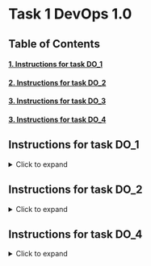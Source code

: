 # Task 1 DevOps 1.0

## Table of Contents
#### [1. Instructions for task DO_1](https://github.com/ilovekharkiv/devops_intern_ilovekharkiv/tree/DO_2#instructions-for-task-do_1)
#### [2. Instructions for task DO_2](https://github.com/ilovekharkiv/devops_intern_ilovekharkiv/tree/DO_2#instructions-for-task-do_2)
#### [3. Instructions for task DO_3]()
#### [3. Instructions for task DO_4](https://github.com/ilovekharkiv/devops_intern_ilovekharkiv/tree/DO_4#instructions-for-task-do_4)


## Instructions for task DO_1 
<details>
<summary>Click to expand</summary>

### Step 1. Download the repository with Dockerfile 

Click this [Link](https://github.com/ilovekharkiv/devops_intern_ilovekharkiv/archive/refs/heads/DO_1.zip). Once it is downloaded, locate it on your computer and open the terminal form repo's root folder. You will find the files that you need for launching the script.

### Step 2. Rename .env.sample => .env

You will find .env.sample inside the repo and you need ti rename it to `.env`. The content of the file is the following:

```bash
REPO_SSH_URL="git@github.com:ilovekharkiv/devops_intern_ilovekharkiv.git"
BACKUP_DIR=backup
REPO_NAME="git@github.com:ilovekharkiv"
MAX_BACKUPS=$MAX_BACKUPS # Default value = 3. You need to choose the amount of backups you would like to generate. Please keep in mind that MAX_BACKUPS has to be >0, otherwise backup won't be created
RUN_AMOUNT=$RUN_AMOUNT  # Default value = 3. This is the amount of runs, which script will do before it stops.
DB_USER=
DB_PASSWORD=
DB_ENDPOINT=
DB_NAME=
```

### Step 3. Build an image

```bash
docker build -t my_backup .
```

### Step 4. Run the container

This is an example of the script with custom values for `MAX_BACKUPS` and `RUN_AMOUNT`

```
docker run -it \
-v $(pwd)/backup:/backup \
-v $SSH_AUTH_SOCK:/ssh-agent \
-v /home/$USER/.ssh:/root/.ssh/known_hosts \
-e SSH_AUTH_SOCK=/ssh-agent \
my_backup
``` 
</details>

## Instructions for task DO_2
<details>
<summary>Click to expand</summary>

### Step 1. Download the repository 

Click this [Link](https://github.com/ilovekharkiv/devops_intern_ilovekharkiv/archive/refs/heads/DO_2.zip). Once it is downloaded, locate it on your computer and open the terminal form repo's root folder. You will find the files that you need for launching docker-compose.

### Step 2. Rename .env.sample => .env

You will find .env.sample inside the repo and you need ti rename it to `.env` and update the values where needed (`db_user,db_password,db_endpoint,db_name`). The content of the file is the following:

```bash
DB_USER=dbuser
DB_PASSWORD=dbpassword
DB_ENDPOINT=dbpostgres
DB_NAME=postgres
POSTGRES_HOST_AUTH_METHOD=trust 
PORT_BACKEND=8000
PORT_FRONTEND=4200
PORT_NGINX=80
PORT_DATABASE=5432
```

### Step 3. Run docker-compose.yml from project root directory with the following command:

```
docker-compose up --build -d
```

### Step 4. Once it's started, you can check multiple endpoints via your browser

Frontend - http://localhost/

![](/screenshots/do_2/frontend.png "frontend")

Backend - http://localhost/api/health

![](/screenshots/do_2/backend.png "backend")
</details>

## Instructions for task DO_4

<details>
<summary>Click to expand</summary>

### Step 1. Create a private ECR registry

1.1 Login to your AWS console and type `ECR` in a serach field, click on Elastic Container Registry to move to ECR console

![](/screenshots/do_4/ecr1.png "ecr")

1.2 Click `Get Started` CTA to create your first repository

![](/screenshots/do_4/ecr2.png "ecr")

1.3 We need a private repo so i kept `Private`, choose the name for your repo and turn the `Tag immutability` ON if you want to prevent image tags from being overwritten. I'll keep it default, since i don't need that option. Scroll down once you finished.

![](/screenshots/do_4/ecr3.png "ecr")

1.4 I'll keep `Image scan settings` and `Encryption settings` as it is. We can change it later if needed.

![](/screenshots/do_4/ecr4.png "ecr")

1.5 I created 3 separate repositories for `frontend images`, `backend images` and `nginx images` as per task requirements.

![](/screenshots/do_4/ecr5.png "ecr")

### Step 2. Create a Virtual Machine (EC2) with elastic IP

1.1 Login to your AWS console and type `EC2` in a serach field, click on EC2 to move to its console

![](/screenshots/do_4/vm1.png "ec2")

1.2 Click `Launch Instance` CTA to create your virtual machine

![](/screenshots/do_4/vm2.png "ec2")

1.3 Choose name for your instance and AMI with an operating system. I'll choose Amazon Linux for now and scroll down to continue.

![](/screenshots/do_4/vm3.png "ec2")

1.4 Click `Instance type` dropdown menu and choose proper instance for your purposes. Choose a `Key Pair` for your instance or create a new one clicking on `Create new key pair` in case you don't have it. Just follow the instructions provided by AWS. Once you finished, scroll down to Network settings.

![](/screenshots/do_4/vm4.png "ec2")

1.5 Once you get to `Network settings` you will be suggested to create security group for your instance OR select and existing one. In this lesson you could just create a new one and we will configure it later when we get to deploying our application. You also need to configure the size of your storage to meet your requirement. I extended mine to 12 gb just to make sure it's enough to meet my task's requirements. 

You don't need to configure `Advanced details` at this point. We will need to configure an IAM role for the instance, so we will get back to it during next steps. Click `Launch Instance` CTA.

![](/screenshots/do_4/vm5.png "ec2")

1.6 After a minute or so, it will appear on your `EC2 console`.

![](/screenshots/do_4/vm6.png "ec2")

### Step 3. Configure Elastic IP for our instance

1.1 We need to allocated an elastic ip for our instance, so taht it is available from the Internet, noit only inside our private VPC. Click on `Network & Security => Elastic IPs` on the left sidebar of the dashboard

![](/screenshots/do_4/ip1.png "ip")

1.2 Click `Allocate Elastic IP addres` on the right top of the screen

![](/screenshots/do_4/ip2.png "ip")

1.3 You can add tags if needed or just click `Allocate` CTA on the bottom of the form.

![](/screenshots/do_4/ip3.png "ip")

1.4 You'll be redirected to the console and find allocated ip in the list and you will also be suggested to assosiate your ip with your instance. You can either click `Associate the Elastic IP address` ot click `Actions => Associate Elastic IP address`.

![](/screenshots/do_4/ip4.png "ip")

1.5 Choose the instance you want your ip to be associated with from the dropdown menu and click `Associate` CTA on the bottom of the form. You can keep other settings as default.

![](/screenshots/do_4/ip5.png "ip")

1.6 You will see a success message which means your ip has been associated with your instance sucessfully. You can get back to the EC2 dashboard and check this once again.

![](/screenshots/do_4/ip6.png "ip")

1.7 You click `Instances` or `Instances (running)` (in ase you know your instance is currently running)

![](/screenshots/do_4/ip7.png "ip")

1.8 You can find your elastic ip on the instance information dashboard

![](/screenshots/do_4/ip8.png "ip")

### Step 4. Create roles for your services 


</details>